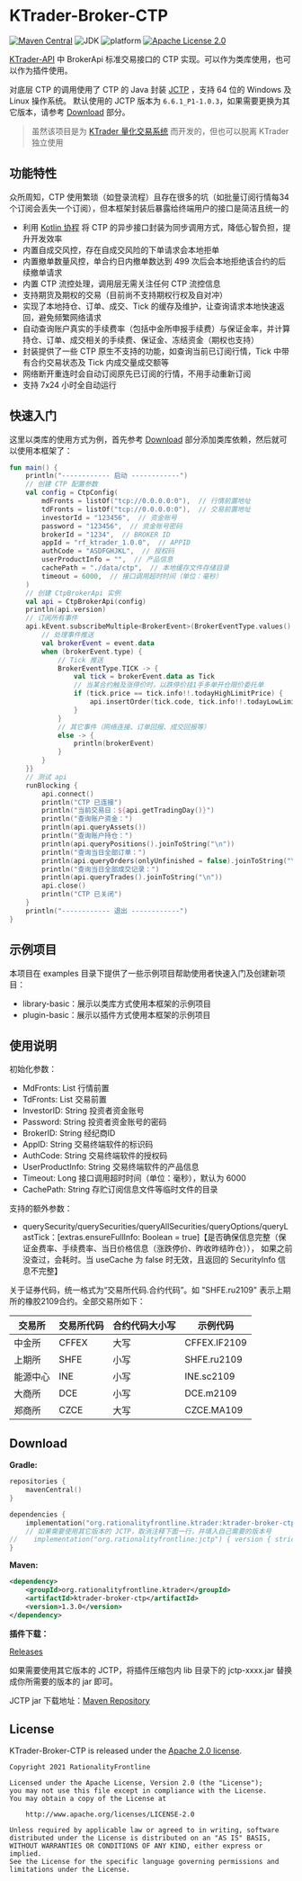 # KTrader-Broker-CTP
[![Maven Central](https://img.shields.io/maven-central/v/org.rationalityfrontline.ktrader/ktrader-broker-ctp.svg?label=maven%20central)](https://search.maven.org/search?q=g:%22org.rationalityfrontline.ktrader%22%20AND%20a:%22ktrader-broker-ctp%22)
![JDK](https://img.shields.io/badge/jdk-%3E%3D11-orange)
![platform](https://img.shields.io/badge/platform-windows%7Clinux-green)
[![Apache License 2.0](https://img.shields.io/github/license/ktrader-tech/ktrader-broker-ctp)](https://github.com/ktrader-tech/ktrader-broker-ctp/blob/master/LICENSE)

[KTrader-API](https://github.com/ktrader-tech/ktrader-api) 中 BrokerApi 标准交易接口的 CTP 实现。可以作为类库使用，也可以作为插件使用。

对底层 CTP 的调用使用了 CTP 的 Java 封装 [JCTP](https://github.com/ktrader-tech/jctp) ，支持 64 位的 Windows 及 Linux 操作系统。
默认使用的 JCTP 版本为 `6.6.1_P1-1.0.3`，如果需要更换为其它版本，请参考 [Download](#download) 部分。
> 虽然该项目是为 [KTrader 量化交易系统](https://github.com/ktrader-tech/ktrader) 而开发的，但也可以脱离 KTrader 独立使用

## 功能特性
众所周知，CTP 使用繁琐（如登录流程）且存在很多的坑（如批量订阅行情每34个订阅会丢失一个订阅），但本框架封装后暴露给终端用户的接口是简洁且统一的
* 利用 [Kotlin 协程](https://github.com/Kotlin/kotlinx.coroutines) 将 CTP 的异步接口封装为同步调用方式，降低心智负担，提升开发效率
* 内置自成交风控，存在自成交风险的下单请求会本地拒单
* 内置撤单数量风控，单合约日内撤单数达到 499 次后会本地拒绝该合约的后续撤单请求
* 内置 CTP 流控处理，调用层无需关注任何 CTP 流控信息
* 支持期货及期权的交易（目前尚不支持期权行权及自对冲）
* 实现了本地持仓、订单、成交、Tick 的缓存及维护，让查询请求本地快速返回，避免频繁网络请求
* 自动查询账户真实的手续费率（包括中金所申报手续费）与保证金率，并计算持仓、订单、成交相关的手续费、保证金、冻结资金（期权也支持）
* 封装提供了一些 CTP 原生不支持的功能，如查询当前已订阅行情，Tick 中带有合约交易状态及 Tick 内成交量成交额等
* 网络断开重连时会自动订阅原先已订阅的行情，不用手动重新订阅
* 支持 7x24 小时全自动运行

## 快速入门
这里以类库的使用方式为例，首先参考 [Download](#download) 部分添加类库依赖，然后就可以使用本框架了：
```kotlin
fun main() {
    println("------------ 启动 ------------")
    // 创建 CTP 配置参数
    val config = CtpConfig(
        mdFronts = listOf("tcp://0.0.0.0:0"),  // 行情前置地址
        tdFronts = listOf("tcp://0.0.0.0:0"),  // 交易前置地址
        investorId = "123456",  // 资金账号
        password = "123456",  // 资金账号密码
        brokerId = "1234",  // BROKER ID
        appId = "rf_ktrader_1.0.0",  // APPID
        authCode = "ASDFGHJKL",  // 授权码
        userProductInfo = "",  // 产品信息
        cachePath = "./data/ctp",  // 本地缓存文件存储目录
        timeout = 6000,  // 接口调用超时时间（单位：毫秒）
    )
    // 创建 CtpBrokerApi 实例
    val api = CtpBrokerApi(config)
    println(api.version)
    // 订阅所有事件
    api.kEvent.subscribeMultiple<BrokerEvent>(BrokerEventType.values().asList()) { event -> runBlocking {
        // 处理事件推送
        val brokerEvent = event.data
        when (brokerEvent.type) {
            // Tick 推送
            BrokerEventType.TICK -> {
                val tick = brokerEvent.data as Tick
                // 当某合约触及涨停价时，以跌停价挂1手多单开仓限价委托单
                if (tick.price == tick.info!!.todayHighLimitPrice) {
                    api.insertOrder(tick.code, tick.info!!.todayLowLimitPrice, 1, Direction.LONG, OrderOffset.OPEN)
                }
            }
            // 其它事件（网络连接、订单回报、成交回报等）
            else -> {
                println(brokerEvent)
            }
        }
    }}
    // 测试 api
    runBlocking {
        api.connect()
        println("CTP 已连接")
        println("当前交易日：${api.getTradingDay()}")
        println("查询账户资金：")
        println(api.queryAssets())
        println("查询账户持仓：")
        println(api.queryPositions().joinToString("\n"))
        println("查询当日全部订单：")
        println(api.queryOrders(onlyUnfinished = false).joinToString("\n"))
        println("查询当日全部成交记录：")
        println(api.queryTrades().joinToString("\n"))
        api.close()
        println("CTP 已关闭")
    }
    println("------------ 退出 ------------")
}
```

## 示例项目
本项目在 examples 目录下提供了一些示例项目帮助使用者快速入门及创建新项目：
* library-basic：展示以类库方式使用本框架的示例项目
* plugin-basic：展示以插件方式使用本框架的示例项目

## 使用说明
初始化参数：
* MdFronts: List<String> 行情前置
* TdFronts: List<String> 交易前置
* InvestorID: String 投资者资金账号
* Password: String 投资者资金账号的密码
* BrokerID: String 经纪商ID
* AppID: String 交易终端软件的标识码
* AuthCode: String 交易终端软件的授权码
* UserProductInfo: String 交易终端软件的产品信息
* Timeout: Long 接口调用超时时间（单位：毫秒），默认为 6000
* CachePath: String 存贮订阅信息文件等临时文件的目录

支持的额外参数：
* querySecurity/querySecurities/queryAllSecurities/queryOptions/queryLastTick：[extras.ensureFullInfo: Boolean = true]【是否确保信息完整（保证金费率、手续费率、当日价格信息（涨跌停价、昨收昨结昨仓）），
如果之前没查过，会耗时。当 useCache 为 false 时无效，且返回的 SecurityInfo 信息不完整】

关于证券代码，统一格式为“交易所代码.合约代码”。如 "SHFE.ru2109" 表示上期所的橡胶2109合约。全部交易所如下：

| 交易所  | 交易所代码 | 合约代码大小写 | 示例代码         |
|------|-------|---------|--------------|
| 中金所  | CFFEX | 大写      | CFFEX.IF2109 |
| 上期所  | SHFE  | 小写      | SHFE.ru2109  |
| 能源中心 | INE   | 小写      | INE.sc2109   |
| 大商所  | DCE   | 小写      | DCE.m2109    |
| 郑商所  | CZCE  | 大写      | CZCE.MA109   |

## Download

**Gradle:**

```kotlin
repositories {
    mavenCentral()
}

dependencies {
    implementation("org.rationalityfrontline.ktrader:ktrader-broker-ctp:1.3.0")
    // 如果需要使用其它版本的 JCTP，取消注释下面一行，并填入自己需要的版本号
//    implementation("org.rationalityfrontline:jctp") { version { strictly("6.6.1_P1_CP-1.0.3") } }
}
```

**Maven:**

```xml
<dependency>
    <groupId>org.rationalityfrontline.ktrader</groupId>
    <artifactId>ktrader-broker-ctp</artifactId>
    <version>1.3.0</version>
</dependency>
```

**插件下载：**

[Releases](https://github.com/ktrader-tech/ktrader-broker-ctp/releases)

如果需要使用其它版本的 JCTP，将插件压缩包内 lib 目录下的 jctp-xxxx.jar 替换成你所需要的版本的 jar 即可。

JCTP jar 下载地址：[Maven Repository](https://repo1.maven.org/maven2/org/rationalityfrontline/jctp/)

## License

KTrader-Broker-CTP is released under the [Apache 2.0 license](https://github.com/ktrader-tech/ktrader-broker-ctp/blob/master/LICENSE).

```
Copyright 2021 RationalityFrontline

Licensed under the Apache License, Version 2.0 (the "License");
you may not use this file except in compliance with the License.
You may obtain a copy of the License at

    http://www.apache.org/licenses/LICENSE-2.0

Unless required by applicable law or agreed to in writing, software
distributed under the License is distributed on an "AS IS" BASIS,
WITHOUT WARRANTIES OR CONDITIONS OF ANY KIND, either express or implied.
See the License for the specific language governing permissions and
limitations under the License.
```